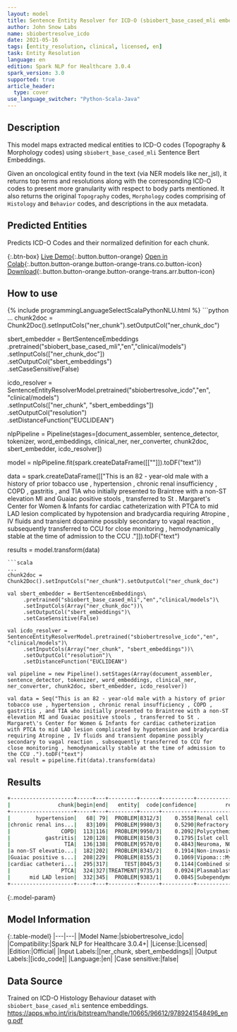 ```yaml
---
layout: model
title: Sentence Entity Resolver for ICD-O (sbiobert_base_cased_mli embeddings)
author: John Snow Labs
name: sbiobertresolve_icdo
date: 2021-05-16
tags: [entity_resolution, clinical, licensed, en]
task: Entity Resolution
language: en
edition: Spark NLP for Healthcare 3.0.4
spark_version: 3.0
supported: true
article_header:
  type: cover
use_language_switcher: "Python-Scala-Java"
---
```


## Description

This model maps extracted medical entities to ICD-O codes (Topography & Morphology codes) using `sbiobert_base_cased_mli` Sentence Bert Embeddings.

Given an oncological entity found in the text (via NER models like ner_jsl), it returns top terms and resolutions along with the corresponding ICD-O codes to present more granularity with respect to body parts mentioned. It also returns the original `Topography` codes, `Morphology` codes comprising of `Histology` and `Behavior` codes, and descriptions in the aux metadata.

## Predicted Entities

Predicts ICD-O Codes and their normalized definition for each chunk.

{:.btn-box}
[Live Demo](https://nlp.johnsnowlabs.com/demo){:.button.button-orange}
[Open in Colab](https://colab.research.google.com/github/JohnSnowLabs/spark-nlp-workshop/blob/master/tutorials/Certification_Trainings/Healthcare/3.Clinical_Entity_Resolvers.ipynb){:.button.button-orange.button-orange-trans.co.button-icon}
[Download](https://s3.amazonaws.com/auxdata.johnsnowlabs.com/clinical/models/sbiobertresolve_icdo_en_3.0.4_3.0_1621191532225.zip){:.button.button-orange.button-orange-trans.arr.button-icon}

## How to use



<div class="tabs-box" markdown="1">
{% include programmingLanguageSelectScalaPythonNLU.html %}
```python
...
chunk2doc = Chunk2Doc().setInputCols("ner_chunk").setOutputCol("ner_chunk_doc")
 
sbert_embedder = BertSentenceEmbeddings\
     .pretrained("sbiobert_base_cased_mli","en","clinical/models")\
     .setInputCols(["ner_chunk_doc"])\
     .setOutputCol("sbert_embeddings")\
     .setCaseSensitive(False)
 
icdo_resolver = SentenceEntityResolverModel.pretrained("sbiobertresolve_icdo","en", "clinical/models")\
     .setInputCols(["ner_chunk", "sbert_embeddings"]) \
     .setOutputCol("resolution")\
     .setDistanceFunction("EUCLIDEAN")

nlpPipeline = Pipeline(stages=[document_assembler, sentence_detector, tokenizer, word_embeddings, clinical_ner, ner_converter, chunk2doc, sbert_embedder, icdo_resolver])

model = nlpPipeline.fit(spark.createDataFrame([[""]]).toDF("text"))

data = spark.createDataFrame([["This is an 82 - year-old male with a history of prior tobacco use , hypertension , chronic renal insufficiency , COPD , gastritis , and TIA who initially presented to Braintree with a non-ST elevation MI and Guaiac positive stools , transferred to St . Margaret\'s Center for Women & Infants for cardiac catheterization with PTCA to mid LAD lesion complicated by hypotension and bradycardia requiring Atropine , IV fluids and transient dopamine possibly secondary to vagal reaction , subsequently transferred to CCU for close monitoring , hemodynamically stable at the time of admission to the CCU ."]]).toDF("text")

results = model.transform(data)
```
```scala
...
chunk2doc = Chunk2Doc().setInputCols("ner_chunk").setOutputCol("ner_chunk_doc")
 
val sbert_embedder = BertSentenceEmbeddings\
     .pretrained("sbiobert_base_cased_mli","en","clinical/models")\
     .setInputCols(Array("ner_chunk_doc"))\
     .setOutputCol("sbert_embeddings")\
     .setCaseSensitive(False)
 
val icdo_resolver = SentenceEntityResolverModel.pretrained("sbiobertresolve_icdo","en", "clinical/models")\
     .setInputCols(Array("ner_chunk", "sbert_embeddings"))\
     .setOutputCol("resolution")\
     .setDistanceFunction("EUCLIDEAN")

val pipeline = new Pipeline().setStages(Array(document_assembler, sentence_detector, tokenizer, word_embeddings, clinical_ner, ner_converter, chunk2doc, sbert_embedder, icdo_resolver))

val data = Seq("This is an 82 - year-old male with a history of prior tobacco use , hypertension , chronic renal insufficiency , COPD , gastritis , and TIA who initially presented to Braintree with a non-ST elevation MI and Guaiac positive stools , transferred to St . Margaret\'s Center for Women & Infants for cardiac catheterization with PTCA to mid LAD lesion complicated by hypotension and bradycardia requiring Atropine , IV fluids and transient dopamine possibly secondary to vagal reaction , subsequently transferred to CCU for close monitoring , hemodynamically stable at the time of admission to the CCU .").toDF("text")
val result = pipeline.fit(data).transform(data)
```
</div>

## Results

```bash
+--------------------+-----+---+---------+------+----------+--------------------+--------------------+
|               chunk|begin|end|   entity|  code|confidence|         resolutions|               codes|
+--------------------+-----+---+---------+------+----------+--------------------+--------------------+
|        hypertension|   68| 79|  PROBLEM|8312/3|    0.3558|Renal cell carcin...|8312/3:::9964/3::...|
|chronic renal ins...|   83|109|  PROBLEM|9980/3|    0.5290|Refractory anemia...|9980/3:::8312/3::...|
|                COPD|  113|116|  PROBLEM|9950/3|    0.2092|Polycythemia vera...|9950/3:::8141/3::...|
|           gastritis|  120|128|  PROBLEM|8150/3|    0.1795|Islet cell carcin...|8150/3:::8153/3::...|
|                 TIA|  136|138|  PROBLEM|9570/0|    0.4843|Neuroma, NOS:::Ca...|9570/0:::8692/3::...|
|a non-ST elevatio...|  182|202|  PROBLEM|8343/2|    0.1914|Non-invasive EFVP...|8343/2:::9150/0::...|
|Guaiac positive s...|  208|229|  PROBLEM|8155/3|    0.1069|Vipoma:::Myeloid ...|8155/3:::9930/3::...|
|cardiac catheteri...|  295|317|     TEST|8045/3|    0.1144|Combined small ce...|8045/3:::9705/3::...|
|                PTCA|  324|327|TREATMENT|9735/3|    0.0924|Plasmablastic lym...|9735/3:::9365/3::...|
|      mid LAD lesion|  332|345|  PROBLEM|9383/1|    0.0845|Subependymoma:::D...|9383/1:::8806/3::...|
+--------------------+-----+---+---------+------+----------+--------------------+--------------------+
```

{:.model-param}
## Model Information

{:.table-model}
|---|---|
|Model Name:|sbiobertresolve_icdo|
|Compatibility:|Spark NLP for Healthcare 3.0.4+|
|License:|Licensed|
|Edition:|Official|
|Input Labels:|[ner_chunk, sbert_embeddings]|
|Output Labels:|[icdo_code]|
|Language:|en|
|Case sensitive:|false|

## Data Source

Trained on ICD-O Histology Behaviour dataset with ``sbiobert_base_cased_mli`` sentence embeddings.
https://apps.who.int/iris/bitstream/handle/10665/96612/9789241548496_eng.pdf